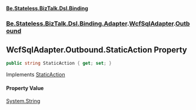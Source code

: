 #### [Be.Stateless.BizTalk.Dsl.Binding](README.md 'README')
### [Be.Stateless.BizTalk.Dsl.Binding.Adapter](Be.Stateless.BizTalk.Dsl.Binding.Adapter.md 'Be.Stateless.BizTalk.Dsl.Binding.Adapter').[WcfSqlAdapter](WcfSqlAdapter.md 'Be.Stateless.BizTalk.Dsl.Binding.Adapter.WcfSqlAdapter').[Outbound](WcfSqlAdapter.Outbound.md 'Be.Stateless.BizTalk.Dsl.Binding.Adapter.WcfSqlAdapter.Outbound')

## WcfSqlAdapter.Outbound.StaticAction Property

```csharp
public string StaticAction { get; set; }
```

Implements [StaticAction](IAdapterConfigOutboundAction.StaticAction.md 'Be.Stateless.BizTalk.Dsl.Binding.Adapter.IAdapterConfigOutboundAction.StaticAction')

#### Property Value
[System.String](https://docs.microsoft.com/en-us/dotnet/api/System.String 'System.String')